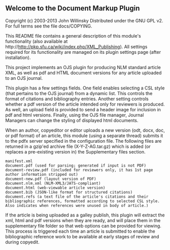 Welcome to the Document Markup Plugin
--------------------------------------
Copyright (c) 2003-2013 John Willinsky
Distributed under the GNU GPL v2. For full terms see the file docs/COPYING.

This README file contains a general description of this module's functionality (also available at http://http://pkp.sfu.ca/wiki/index.php/XML_Publishing).  All settings required for its functionality are managed on its plugin settings page (after installation).

This project implements an OJS plugin for producing NLM standard article XML, as well as pdf and HTML document versions for any article uploaded to an OJS journal.

This plugin has a few settings fields. One field enables selecting a CSL style (that pertains to the OJS journal) from a dynamic list. This controls the format of citations and bibliography entries. Another setting controls whether a pdf version of the article intended only for reviewers is produced. As well, an upload field is provided to send a header image for inclusion in pdf and html versions. Finally, using the OJS file manager, Journal Managers can change the styling of displayed html documents.

When an author, copyeditor or editor uploads a new version (odt, docx, doc, or pdf format) of an article, this module (using a separate thread) submits it to the pdfx server specified in the configuration file. The following files are returned in a gzip'ed archive file (X-Y-Z-AG.tar.gz) which is added (or replaces a pre-existing version in) the Supplementary files section.

 	manifest.xml
 	document.pdf (used for parsing; generated if input is not PDF)
	document-review.pdf (included for reviewers only, it has 1st page author information stripped out)
 	document-new.pdf (layout version of PDF)
	document.nlm.xml (NLM-XML3/JATS-compliant)
	document.html (web-viewable article version)
	document.bib (JSON-like format for structured citations)
	document.refs (a text file of the article's citations and their bibliographic references, formatted according to selected CSL style. Also indicates when references were unused in body of article.)

If the article is being uploaded as a galley publish, this plugin will extract the xml, html and pdf versions when they are ready, and will place them in the supplementary file folder so that web options can be provided for viewing.
This process is triggered each time an article is submitted to enable the bibliographic reference work to be available at early stages of review and during copyedit.